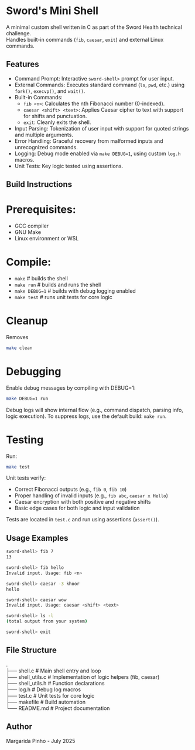 # Sword's Mini Shell
A minimal custom shell written in C as part of the Sword Health technical challenge.  
Handles built-in commands (`fib`, `caesar`, `exit`) and external Linux commands.

## Features
- Command Prompt: Interactive `sword-shell>` prompt for user input.
- External Commands: Executes standard command (`ls`, `pwd`, etc.) using `fork()`, `execvp()`, and `wait()`.
- Built-in Commands:
    - `fib <n>`: Calculates the nth Fibonacci number (0-indexed).
    - `caesar <shift> <text>`: Applies Caesar cipher to text with support for shifts and punctuation.
    - `exit`: Cleanly exits the shell.
- Input Parsing: Tokenization of user input with support for quoted strings and multiple arguments.
- Error Handling: Graceful recovery from malformed inputs and unrecognized commands.
- Logging: Debug mode enabled via `make DEBUG=1`, using custom `log.h` macros.
- Unit Tests: Key logic tested using assertions.



## Build Instructions
# Prerequisites:
- GCC compiler
- GNU Make
- Linux environment or WSL

# Compile:
- `make`           # builds the shell
- `make run`       # builds and runs the shell
- `make DEBUG=1`   # builds with debug logging enabled
- `make test`      # runs unit tests for core logic

# Cleanup
Removes 
```bash
make clean
```

# Debugging
Enable debug messages by compiling with DEBUG=1:
```bash
make DEBUG=1 run
```
Debug logs will show internal flow (e.g., command dispatch, parsing info, logic execution).
To suppress logs, use the default build: `make run`.

# Testing

Run:
```bash
make test
```

Unit tests verify:
- Correct Fibonacci outputs (e.g., `fib 0`, `fib 10`)
- Proper handling of invalid inputs (e.g., `fib abc`, `caesar x Hello`)
- Caesar encryption with both positive and negative shifts
- Basic edge cases for both logic and input validation

Tests are located in `test.c` and run using assertions (`assert()`).

## Usage Examples

```bash
sword-shell> fib 7 
13 

sword-shell> fib hello 
Invalid input. Usage: fib <n>

sword-shell> caesar -3 khoor 
hello

sword-shell> caesar wow 
Invalid input. Usage: caesar <shift> <text>

sword-shell> ls -l 
(total output from your system)

sword-shell> exit 

```

## File Structure
. <br />
 ├── shell.c              # Main shell entry and loop <br />
 ├── shell_utils.c        # Implementation of logic helpers (fib, caesar) <br />
 ├── shell_utils.h        # Function declarations <br />
 ├── log.h                # Debug log macros <br />
 ├── test.c               # Unit tests for core logic <br />
 ├── makefile             # Build automation <br />
 └── README.md            # Project documentation <br />



## Author
Margarida Pinho - July 2025
